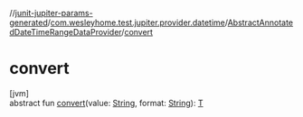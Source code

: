 //[junit-jupiter-params-generated](../../../index.md)/[com.wesleyhome.test.jupiter.provider.datetime](../index.md)/[AbstractAnnotatedDateTimeRangeDataProvider](index.md)/[convert](convert.md)

# convert

[jvm]\
abstract fun [convert](convert.md)(value: [String](https://kotlinlang.org/api/latest/jvm/stdlib/kotlin/-string/index.html), format: [String](https://kotlinlang.org/api/latest/jvm/stdlib/kotlin/-string/index.html)): [T](index.md)
